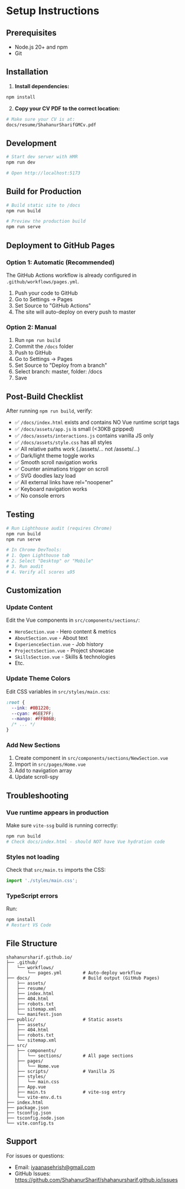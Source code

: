 # Setup Instructions

## Prerequisites

- Node.js 20+ and npm
- Git

## Installation

1. **Install dependencies:**
```bash
npm install
```

2. **Copy your CV PDF to the correct location:**
```bash
# Make sure your CV is at:
docs/resume/ShahanurSharifGMCv.pdf
```

## Development

```bash
# Start dev server with HMR
npm run dev

# Open http://localhost:5173
```

## Build for Production

```bash
# Build static site to /docs
npm run build

# Preview the production build
npm run serve
```

## Deployment to GitHub Pages

### Option 1: Automatic (Recommended)

The GitHub Actions workflow is already configured in `.github/workflows/pages.yml`.

1. Push your code to GitHub
2. Go to Settings → Pages
3. Set Source to "GitHub Actions"
4. The site will auto-deploy on every push to master

### Option 2: Manual

1. Run `npm run build`
2. Commit the `/docs` folder
3. Push to GitHub
4. Go to Settings → Pages
5. Set Source to "Deploy from a branch"
6. Select branch: master, folder: /docs
7. Save

## Post-Build Checklist

After running `npm run build`, verify:

- ✅ `/docs/index.html` exists and contains NO Vue runtime script tags
- ✅ `/docs/assets/app.js` is small (<30KB gzipped)
- ✅ `/docs/assets/interactions.js` contains vanilla JS only
- ✅ `/docs/assets/style.css` has all styles
- ✅ All relative paths work (./assets/... not /assets/...)
- ✅ Dark/light theme toggle works
- ✅ Smooth scroll navigation works
- ✅ Counter animations trigger on scroll
- ✅ SVG doodles lazy load
- ✅ All external links have rel="noopener"
- ✅ Keyboard navigation works
- ✅ No console errors

## Testing

```bash
# Run Lighthouse audit (requires Chrome)
npm run build
npm run serve

# In Chrome DevTools:
# 1. Open Lighthouse tab
# 2. Select "Desktop" or "Mobile"
# 3. Run audit
# 4. Verify all scores ≥95
```

## Customization

### Update Content

Edit the Vue components in `src/components/sections/`:
- `HeroSection.vue` - Hero content & metrics
- `AboutSection.vue` - About text
- `ExperienceSection.vue` - Job history
- `ProjectsSection.vue` - Project showcase
- `SkillsSection.vue` - Skills & technologies
- Etc.

### Update Theme Colors

Edit CSS variables in `src/styles/main.css`:
```css
:root {
  --ink: #0B1220;
  --cyan: #6EE7FF;
  --mango: #FFB86B;
  /* ... */
}
```

### Add New Sections

1. Create component in `src/components/sections/NewSection.vue`
2. Import in `src/pages/Home.vue`
3. Add to navigation array
4. Update scroll-spy

## Troubleshooting

### Vue runtime appears in production

Make sure `vite-ssg` build is running correctly:
```bash
npm run build
# Check docs/index.html - should NOT have Vue hydration code
```

### Styles not loading

Check that `src/main.ts` imports the CSS:
```ts
import './styles/main.css';
```

### TypeScript errors

Run:
```bash
npm install
# Restart VS Code
```

## File Structure

```
shahanursharif.github.io/
├── .github/
│   └── workflows/
│       └── pages.yml        # Auto-deploy workflow
├── docs/                    # Build output (GitHub Pages)
│   ├── assets/
│   ├── resume/
│   ├── index.html
│   ├── 404.html
│   ├── robots.txt
│   ├── sitemap.xml
│   └── manifest.json
├── public/                  # Static assets
│   ├── assets/
│   ├── 404.html
│   ├── robots.txt
│   └── sitemap.xml
├── src/
│   ├── components/
│   │   └── sections/        # All page sections
│   ├── pages/
│   │   └── Home.vue
│   ├── scripts/             # Vanilla JS
│   ├── styles/
│   │   └── main.css
│   ├── App.vue
│   ├── main.ts              # vite-ssg entry
│   └── vite-env.d.ts
├── index.html
├── package.json
├── tsconfig.json
├── tsconfig.node.json
└── vite.config.ts
```

## Support

For issues or questions:
- Email: iyaanasehrish@gmail.com
- GitHub Issues: https://github.com/ShahanurSharif/shahanursharif.github.io/issues
